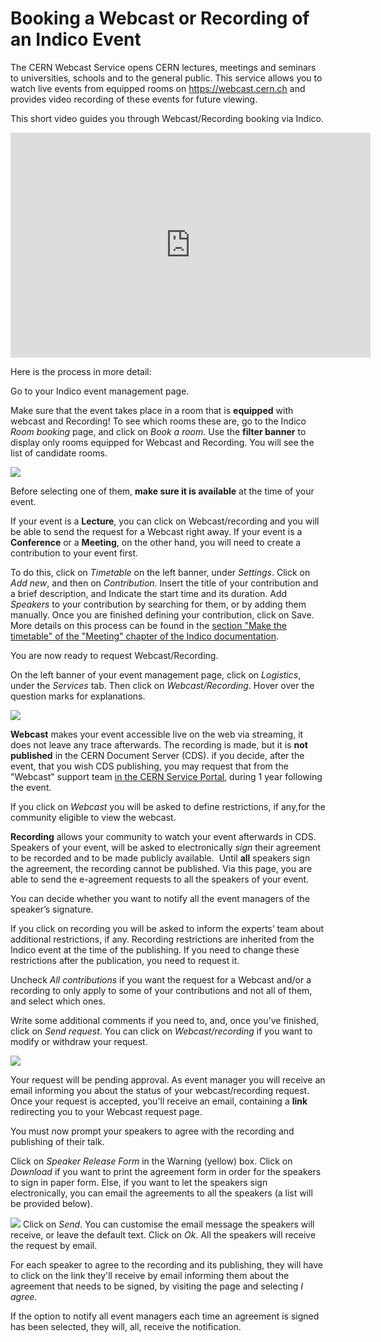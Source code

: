 # Booking a Webcast or Recording of an Indico Event

The CERN Webcast Service opens CERN lectures, meetings and seminars to universities, schools and to the general public. This service allows you to watch live events from equipped rooms on https://webcast.cern.ch and provides video recording of these events for future viewing.

This short video guides you through Webcast/Recording booking via Indico.

<iframe width="576" height="360" frameborder="0" src="https://cds.cern.ch/video/2276014?showTitle=true" allowfullscreen></iframe>

Here is the process in more detail:

Go to your Indico event management page.

Make sure that the event takes place in a room that is **equipped** with webcast and Recording!
To see which rooms these are, go to the Indico _Room booking_ page, and click on _Book a room_. Use the **filter banner** to display only rooms equipped for Webcast and Recording. You will see the list of candidate rooms.

![](../assets/webcast_rooms.png)

Before selecting one of them, **make sure it is available** at the time of your event.

If your event is a **Lecture**, you can click on Webcast/recording and you will be able to send the request for a Webcast right away.
If your event is a **Conference** or a **Meeting**, on the other hand, you will need to create a contribution to your event first.

To do this, click on _Timetable_ on the left banner, under _Settings_. Click on _Add new_, and then on _Contribution_. Insert the title of your contribution and a brief description, and Indicate the start time and its duration. Add _Speakers_ to your contribution by searching for them, or by adding them manually. Once you are finished defining your contribution, click on Save. More details on this process can be found in the [section "Make the timetable" of the "Meeting" chapter of the Indico documentation](https://indico.gitbooks.io/indico-documentation/content/user_guide/meeting_timetable.html).

You are now ready to request Webcast/Recording.

On the left banner of your event management page,  click on _Logistics_, under the _Services_ tab. Then click on _Webcast/Recording_. Hover over the question marks for explanations.

![](../assets/webcast_book.png)

**Webcast** makes your event accessible live on the web via streaming, it does not leave any trace afterwards. The recording is made, but it is **not published** in the CERN Document Server (CDS).
if you decide, after the event, that you wish CDS publishing, you may request that from the "Webcast" support team [in the CERN Service Portal](https://cern.service-now.com/service-portal/report-ticket.do?name=general-help-rqf&fe=service-desk), during 1 year following the event.

If you click on _Webcast_ you will be asked to define restrictions, if any,for the community eligible to view the webcast.

**Recording** allows your community to watch your event afterwards in   CDS. Speakers of your event, will be asked to electronically _sign_ their agreement to be recorded and to be made publicly available. 
Until **all** speakers sign the agreement, the recording cannot be published.
Via this page, you are able to send the e-agreement requests to all the speakers of your event.

You can decide whether you want to notify all the event managers of the speaker’s signature.

If you click on recording you will be asked to inform the experts’ team about additional restrictions, if any. Recording restrictions are inherited from the Indico event at the time of the publishing. If you need to change these restrictions after the publication, you need to request it.

Uncheck _All contributions_ if you want the request for a Webcast and/or a recording to only apply to some of your contributions and not all of them, and select which ones.

Write some additional comments if you need to, and, once you've finished, click on _Send request_.
You can click on _Webcast/recording_ if you want to modify or withdraw your request.

![](../assets/webcast_pending.png)

Your request will be pending approval. As event manager you will receive an email informing you about the status of your webcast/recording request. Once your request is accepted, you'll receive an email, containing a **link** redirecting you to your Webcast request page.

You must now prompt your speakers to agree with the recording and publishing of their talk.

Click on _Speaker Release Form_ in the Warning (yellow) box. Click on _Download_ if you want to print the agreement form in order for the speakers to sign in paper form. Else, if you want to let the speakers sign electronically, you can email the agreements to all the speakers (a list will be provided below).

![](../assets/webcast_sign.png)
Click on _Send_. You can customise the email message the speakers will receive, or leave the default text. Click on _Ok_. All the speakers will receive the request by email.

For each speaker to agree to the recording and its publishing, they will have to click on the link they'll receive by email informing them about the agreement that needs to be signed, by visiting the page and selecting _I agree_.

If the option to notify all event managers each time an agreement is signed has been selected, they will, all, receive the notification.
